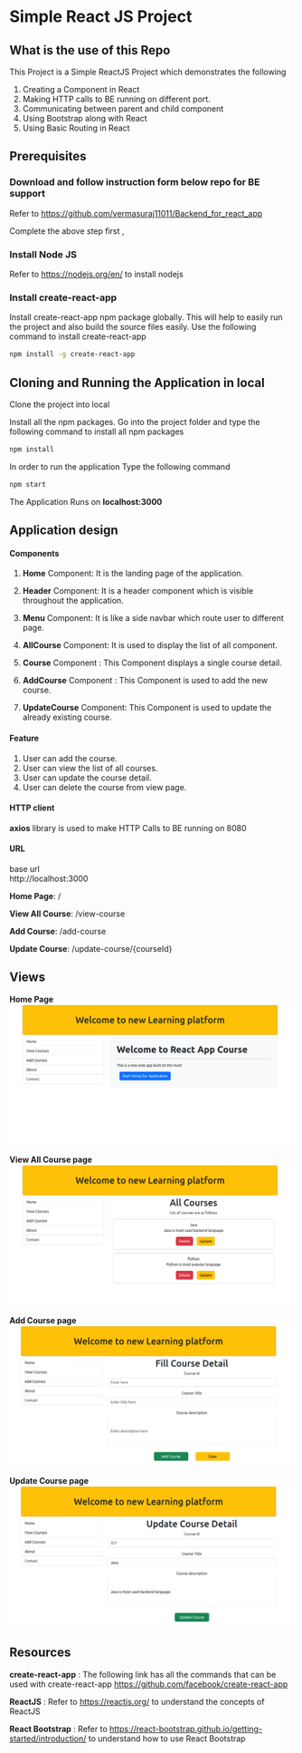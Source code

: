# Simple React JS Project

## What is the use of this Repo

This Project is a Simple ReactJS Project which demonstrates the following
1. Creating a Component in React
2. Making HTTP calls to BE running on different port.
3. Communicating between parent and child component
4. Using Bootstrap along with React
5. Using Basic Routing in React

## Prerequisites

### Download and follow instruction form below repo for BE support
Refer to https://github.com/vermasuraj11011/Backend_for_react_app

Complete the above step first ,

### Install Node JS
Refer to https://nodejs.org/en/ to install nodejs

### Install create-react-app
Install create-react-app npm package globally. This will help to easily run the project and also build the source files easily. Use the following command to install create-react-app

```bash
npm install -g create-react-app
```

## Cloning and Running the Application in local

Clone the project into local

Install all the npm packages. Go into the project folder and type the following command to install all npm packages

```bash
npm install
```

In order to run the application Type the following command

```bash
npm start
```

The Application Runs on **localhost:3000**

## Application design

#### Components

1. **Home** Component: It is the landing page of the application.

2. **Header** Component: It is a header component which is visible throughout the application.

3. **Menu** Component: It is like a side navbar which route user to different page. 

4. **AllCourse** Component: It is used to display the list of all component.

5. **Course** Component : This Component displays a single course detail.

6. **AddCourse** Component : This Component is used to add the new course.

7. **UpdateCourse** Component: This Component is used to update the already existing course.

#### Feature
1. User can add the course.
2. User can view the list of all courses.
3. User can update the course detail.
4. User can delete the course from view page.

#### HTTP client

**axios** library is used to make HTTP Calls to BE running on 8080

#### URL

base url <br>
http://localhost:3000

**Home Page**:  /

**View All Course**:  /view-course

**Add Course**:  /add-course

**Update Course**: /update-course/{courseId}


## Views

**Home Page**
![App Screenshot](./public/home.png)


**View All Course page**
 ![App Screenshot](./public/view_course.png)

 **Add Course page**
 ![App Screenshot](./public/add_course.png)

 **Update Course page**
 ![App Screenshot](./public/update_course.png)


## Resources

**create-react-app** : The following link has all the commands that can be used with create-react-app
https://github.com/facebook/create-react-app

**ReactJS** : Refer to https://reactjs.org/ to understand the concepts of ReactJS

**React Bootstrap** : Refer to https://react-bootstrap.github.io/getting-started/introduction/ to understand how to use React Bootstrap